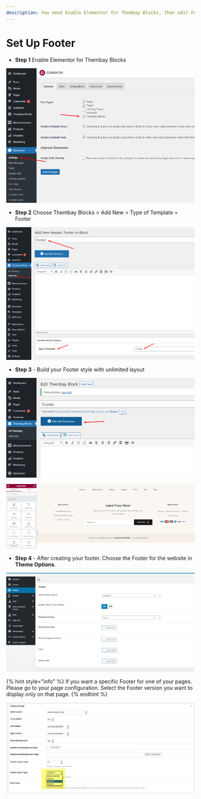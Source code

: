 ```yaml
---
description: You need Enable Elementor for Thembay Blocks, then edit Footer with Elementor
---
```


# Set Up Footer

* **Step 1** Enable Elementor for Thembay Blocks

![](../.gitbook/assets/use-header1.png)

* **Step 2** Choose Thembay Blocks > Add New > Type of Template = Footer

![](../.gitbook/assets/import-data-footer-1.png)

* **Step 3** - Build your Footer style with unlimited layout

![](../.gitbook/assets/import-data-footer-2.png)

![](../.gitbook/assets/import-data-step8-6.png)

* **Step 4** - After creating your footer. Choose the Footer for the website in **Theme Options**.

![](../.gitbook/assets/import-data-step8-8.png)

{% hint style="info" %}
If you want a specific Footer for one of your pages. Please go to your page configuration. Select the Footer version you want to display only on that page.
{% endhint %}

![](../.gitbook/assets/use-footer5.jpg)
